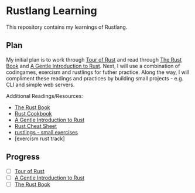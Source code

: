 # Rustlang Learning

This repository contains my learnings of Rustlang.

## Plan

My initial plan is to work through [Tour of Rust] and read through [The Rust Book] and [A Gentle Introduction to Rust]. Next, I will use a combination of codingames, exercism and rustlings for futher practice. Along the way, I will compliment these readings and practices by building small projects - e.g. CLI and simple web servers.

Additional Readings/Resources:

- [The Rust Book]
- [Rust Cookbook]
- [A Gentle Introduction to Rust]
- [Rust Cheat Sheet]
- [rustlings - small exercises]
- [exercism rust track]

## Progress

- [ ] [Tour of Rust]
- [ ] [A Gentle Introduction to Rust]
- [ ] [The Rust Book]

[//]: # (References)

[Tour of Rust]: https://tourofrust.com/
[The Rust Book]: https://doc.rust-lang.org/book/title-page.html
[Rust Cookbook]: https://rust-lang-nursery.github.io/rust-cookbook/
[A Gentle Introduction to Rust]: https://stevedonovan.github.io/rust-gentle-intro/
[Rust Cheat Sheet]: https://cheats.rs/
[rustlings - small exercises]: https://github.com/rust-lang/rustlings
[exercism rust truack]: https://exercism.io/tracks/rust
